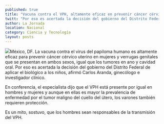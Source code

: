 ```yaml
---
published: true
title: "Vacuna contra el VPH, altamente eficaz en prevenir cáncer cérvico uterino: investigador"
twitt: "Por eso es acertada la decisión del gobierno del Distrito Federal de aplicar el biológico a los niños, afirmó Carlos Aranda, ginecólogo e investigador clínico"
author: La Jornada
location: Nacional
category: Ciencia y Tecnología
layout: posts
---
```


![](http://i.imgur.com/ZLhpFdbm.jpg)México, DF. La vacuna contra el virus del papiloma humano es altamente eficaz para prevenir cáncer cérvico uterino en mujeres y verrugas genitales que se presentan en ambos sexos, igual que los tumores en ano y cavidad oral. Por eso es acertada la decisión del gobierno del Distrito Federal de aplicar el biológico a los niños, afirmó Carlos Aranda, ginecólogo e investigador clínico.

En conferencia, el especialista dijo que el VPH está presente por igual en hombres y mujeres y aunque en ellas es mayor la prevalencia de enfermedad por el tumor maligno del cuello del útero, los varones también requieren protección.

Es un mito, sostuvo, que los hombres sean responsables de la transmisión del VPH.
